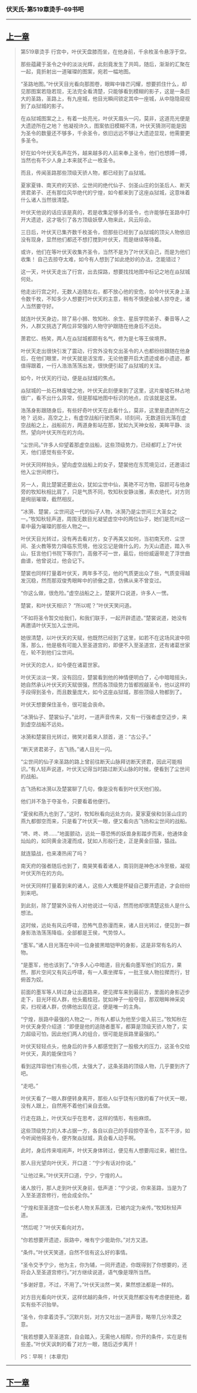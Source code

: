 ### 伏天氏-第519章烫手-69书吧

--------
[上一章](./fc1bce3b71dc573133ab65dae132fcd7.md)
--------


>
>
>
>第519章烫手
>行宫中，叶伏天盘膝而坐，在他身前，千余枚圣令悬浮于空。
>
>那些蕴藏于圣令之中的淡淡光辉，此刻竟发生了共鸣，随后，渐渐的汇聚在一起，竟折射出一道璀璨的图案，宛若一幅地图。
>
>“圣路地图。”叶伏天目光看向那图卷，眼眸中锋芒闪耀，想要抓住什么，却见那图案若隐若现，无法完全看清楚，只能够看到模糊的影子，这是一条巨大的圣路，圣路上，有九座城，他目光瞬间锁定其中一座城，从中隐隐窥视到了焱狱城的影子。
>
>在焱狱城图案之上，有着一处亮光，叶伏天眉头一闪，莫非，这道亮光便是大遗迹所在之地？
>他凝视许久，图案依旧模糊不清，叶伏天猜测可能是因为圣令的数量还不够多，千余圣令，依旧远远不够让大遗迹显现，他需要更多圣令。
>
>好在如今叶伏天名声在外，越来越多的人前来奉上圣令，他们也想搏一搏，当然也有不少人身上本来就不止一枚圣令。
>
>而且，传闻圣路那些顶级天骄人物，都已经到了焱狱城。
>
>夏家夏锋、南天府的天骄、尘世间的绝代仙子、剑圣山庄的剑圣后人、断天贤君弟子、还有那位风华绝代的宁煌，如今都来到了这座焱狱城，这意味着什么诸人当然很清楚。
>
>叶伏天他说的话应该是真的，若是收集足够多的圣令，也许能够在圣路中打开大遗迹，这才吸引了各方顶级妖孽人物来此，风云际会。
>
>三日后，叶伏天已集齐数千枚圣令，但那些已经到了焱狱城的顶尖人物依旧没有现身，显然他们都还不想打搅到叶伏天，而是继续等待着。
>
>或许，他们在等叶伏天收集齐圣令，当然不是为了叶伏天自己，而是为他们收集！
>自己去掠夺太难，如今有人想到了如此绝妙的办法，怎能错过？
>
>这一天，叶伏天走出了行宫，出去探路，想要找找地图中标记之地在焱狱城何处。
>
>他走出行宫之时，无数人追随左右，都不放心他的安危，如今叶伏天身上圣令数千枚，不知多少人想要打叶伏天的主意，稍有不慎便会被人掠夺走，诸人当然要守好。
>
>就连叶伏天身边，除了易小狮、牧知秋、余生、星辰学院弟子、秦音等人之外，人群又挑选了两位非常强的人物守护跟随在他身后不远处。
>
>萧君忆、杨笑，两人在焱狱城都颇有名气，修为是七等王侯境界。
>
>叶伏天走出很快引发了震动，行宫外没有交出圣令的人也都纷纷跟随在他身后，在他们眼里，叶伏天就是活宝库，无论他要开启大遗迹或者小遗迹，都值得跟着，一行人浩浩荡荡出发，很快便引起了焱狱城的关注。
>
>如今，叶伏天的行动，便是焱狱城的焦点。
>
>焱狱城的一处石林废墟之地，叶伏天此刻便来到了这里，这片废墟石林占地很广，看不出什么异常，但是那幅地图中标识的地点，应该就是这里。
>
>浩荡身影跟随身后，有些好奇叶伏天在此看什么，莫非，这里是遗迹所在之地？
>远处，高空之上，有虚空战船行驶而来，顷刻间，无数道目光落在虚空战船之上，战船前方，两道身影站在那，犹如九天神女般，美眸平静、淡然，望向叶伏天所在的方向。
>
>“尘世间。”许多人仰望着那虚空战船，这些顶级势力，已经都盯上了叶伏天，他们感觉有些不安。
>
>叶伏天同样抬头，望向虚空战船上的女子，楚裳他在东荒境见过，还邀请过他入尘世间修行。
>
>另一人，竟比楚裳还要出众，犹如尘世中仙，美艳不可方物，容颜可与他身旁的牧知秋相比肩了，只是气质不同，牧知秋安静淡雅，素衣绝代，对方则是绚丽璀璨，截然相反。
>
>“冰漪、楚裳，尘世间这一代的仙子人物，冰漪乃是尘世间三大圣女之一。”牧知秋轻声道，周围无数目光凝望虚空中的两位仙子，她们是荒州这一辈中最为璀璨的那些人物之一。
>
>叶伏天目光转过，没有再去看对方，女子再美又如何，当初南天府、尘世间、圣火教等势力降临东荒境，他没忘记是做什么的，为天山遗迹，踏入书山，狂言他们书院下等宗门，高傲不可一世，最后，纷纷威逼带走了浮世曲曲谱，他曾说过，他会记下。
>
>楚裳也同样打量着叶伏天，两年多不见，他的气质更出众了些，气质变得越发沉稳，然而那双俊秀眼眸中的骄傲之意，仿佛从来不曾变过。
>
>“你这么做，很危险。”虚空战船之上，楚裳开口说道，许多人一愣。
>
>楚裳，和叶伏天相识？
>“所以呢？”叶伏天笑问道。
>
>“不如将圣令暂交给我们，和我们联手，一起开辟遗迹。”楚裳说道，她没有再邀请叶伏天加入尘世间。
>
>她很清楚，以叶伏天的天赋，他既然已经到了这里，如若不在这场风波中陨落，那么，他是极有可能入至圣道宫的，即便不入至圣道宫，还有诸葛世家在，轮不到他们尘世间。
>
>叶伏天的恋人，如今便在诸葛世家。
>
>叶伏天淡淡一笑，没有回应，楚裳看到他的神情便明白了，心中暗暗摇头，她自然承认叶伏天的天赋很强，然而各顶级势力皆都觊觎圣令，他以这样的手段得到圣令，而且数量庞大，如今这座焱狱城，那些顶级人物都到了。
>
>叶伏天想要保住圣令，很可能会丧命。
>
>“冰漪仙子、楚裳仙子。”此时，一道声音传来，又有一行强者虚空迈步，来到虚空战船不远处。
>
>冰漪和楚裳目光转过，微笑对着来人颔首，道：“古公子。”
>
>“断天贤君弟子，古飞扬。”诸人目光一闪。
>
>“尘世间的仙子来圣路的路上曾前往断天山脉拜访断天贤君，因此可能相识。”有人轻声说道，叶伏天记得当时路过断天山脉的时候，便看到了尘世间的战船。
>
>古飞扬和冰漪以及楚裳聊了几句，像是没有看到叶伏天他们般。
>
>他们并不急于夺圣令，只要看着他便行。
>
>“夏侯和燕九也到了。”这时，牧知秋看向远处方向，夏家夏侯和剑圣山庄的燕九都御空而来，只是看了叶伏天一眼，便又看向古飞扬和尘世间的战船。
>
>“咚、咚、咚……”地面颤动，远处一尊恐怖的妖兽身影踏步而来，他通体金灿灿的，如同黄金浇灌而成，犹如人形般行走，正是黄金巨猿，猿战。
>
>就连猿战，也来凑热闹了吗？
>
>南天府的强者随后也到了，南昊笑看着诸人，南羽则是神色冰冷至极，凝视叶伏天所在的方向。
>
>叶伏天同样打量着到来的诸人，这些人大概是怀疑自己要开遗迹，才会纷纷到来吧。
>
>到此刻，除了楚裳外没有人对他说过一句话，然而他却很清楚这些人是什么想法。
>
>这时候，远处有风云呼啸，恐怖气息弥漫而来，诸人目光转过，便见到一群身影浩浩荡荡降临，全部都是王侯，气势惊人。
>
>“墨军。”诸人目光落在中间一位身披黑暗铠甲的身影，这是非常有名的人物。
>
>“是墨军，他也该到了。”许多人心中暗道，目光看向墨军他们的后方，果然，那片空间又有风云呼啸，有一人乘坐撵车，一批王侯人物拉撵而行，甘俯首为奴。
>
>前面的墨军等人转过身让出道路来，便见撵车来到最前方，里面的身影迈步走下，目光环视人群，他头戴桂冠，犹如神子一般夺目，那双眼眸神采奕奕，扫视诸人群，仿佛他出现在这，便是唯一的主角。
>
>“宁煌，辰路中最强的人物之一，所有人都认为他至少能入前三。”牧知秋在叶伏天身旁介绍道：“即便是他的追随者墨军，都算是顶级天骄人物了，实力超级可怕，因此他们两人的组合，很可能是辰路里最强的。”
>
>叶伏天轻轻点头，他身后的许多人都感觉到了一股极大的压力，这圣令交给叶伏天，真的能保住吗？
>
>看到这阵容他们有些心慌，太强大了，这条圣路的顶级人物，几乎要到齐了吧。
>
>“走吧。”
>
>叶伏天看了一眼人群便转身离开，那些人似乎饶有兴致的看了叶伏天一眼，没有人跟上，自然用不着他们亲自去做。
>
>行走在路上，叶伏天似乎在思考，这样的情形，有些麻烦。
>
>这些顶级势力的人本占据一方，各自以自己的手段掠夺圣令，互不干涉，如今听闻他得圣令，便齐聚焱狱城，真会看人动手啊。
>
>此时，身后传来喧闹声，叶伏天身体转过，便见有人想要闯过来，被拦住。
>
>那人目光望向叶伏天，开口道：“宁少有话对你说。”
>
>“让他过来。”叶伏天开口道，宁少，宁煌的人。
>
>诸人放行，那人走到叶伏天身前，低声道：“宁少说，你来圣路，当是为了入至圣道宫修行，他会成全你。”
>
>“宁煌和至圣道宫一位长老人物关系匪浅，已被内定为亲传。”牧知秋轻声道。
>
>“然后呢？”叶伏天看向对方。
>
>“你若想要开遗迹，辰路中，唯有宁少能助你。”对方又道。
>
>“条件。”叶伏天笑道，自然不信有这么好的事情。
>
>“圣令交予宁少，他为主，你为辅，一同开遗迹，你既得到了你想要的，还将会入至圣道宫修行。”对方继续说道，语气像是理所当然。
>
>“多谢好意，不过，不用了。”叶伏天淡然一笑，果然想法都是一样的。
>
>对方目光看向叶伏天，这样优越的条件，叶伏天竟然都没有考虑便拒绝，着实有些不识抬举。
>
>“圣令，你拿着烫手。”沉默片刻，对方又吐出一道声音，略带几分冷漠之意。
>
>“我若想要入至圣道宫，自会踏入，无需他人相帮，你开的条件，实在是有些差。”叶伏天讽刺的看了对方一眼，随后迈步离开！
>
>PS：早啊！
>(本章完)
>
>

--------
[下一章](./3fcf8b1721968b85e44c84c0ed125225.md)
--------
